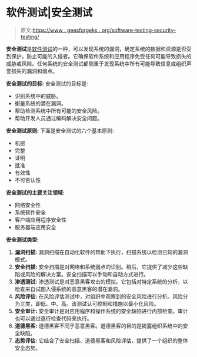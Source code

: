 # 软件测试|安全测试

> 原文:[https://www . geesforgeks . org/software-testing-security-testing/](https://www.geeksforgeeks.org/software-testing-security-testing/)

**安全测试**是[软件测试](https://www.geeksforgeeks.org/software-testing-basics/)的一种，可以发现系统的漏洞，确定系统的数据和资源是否受到保护，防止可能的入侵者。它确保软件系统和应用程序免受任何可能导致损失的威胁或风险。任何系统的安全测试都侧重于发现系统中所有可能导致信息或组织声誉损失的漏洞和弱点。

**安全测试的目标:**
安全测试的目标是:

*   识别系统中的威胁。
*   衡量系统的潜在漏洞。
*   帮助检测系统中所有可能的安全风险。
*   帮助开发人员通过编码解决安全问题。

**安全测试原则:**
下面是安全测试的六个基本原则:

*   机密
*   完整
*   证明
*   批准
*   有效性
*   不可否认性

**安全测试的主要关注领域:**

*   网络安全性
*   系统软件安全
*   客户端应用程序安全性
*   服务器端应用安全

**安全测试类型:**

1.  **漏洞扫描:**
    漏洞扫描在自动化软件的帮助下执行，扫描系统以检测已知的漏洞模式。
2.  **安全扫描:**
    安全扫描是对网络和系统弱点的识别。稍后，它提供了减少这些缺陷或风险的解决方案。安全扫描可以手动和自动方式进行。
3.  **渗透测试:**
    渗透测试是对恶意黑客攻击的模拟。它包括对特定系统的分析，以检查来自试图入侵系统的恶意黑客的潜在漏洞。
4.  **风险评估:**
    在风险评估测试中，对组织中观察到的安全风险进行分析。风险分为三类，即低、中、高。该测试认可控制和措施以最小化风险。
5.  **安全审计:**
    安全审计是对应用程序和操作系统的安全缺陷进行内部检查。审计也可以通过逐行检查代码来执行。
6.  **道德黑客:**
    道德黑客不同于恶意黑客。道德黑客的目的是揭露组织系统中的安全缺陷。
7.  **态势评估:**
    它结合了安全扫描、道德黑客和风险评估，提供了一个组织的整体安全态势。